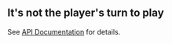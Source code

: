 ## __It's not the player's turn to play__

See [API Documentation](../api-documentation.md) for details. 